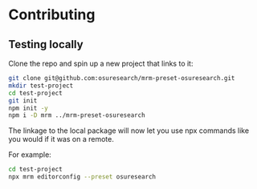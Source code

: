 
# Contributing

## Testing locally

Clone the repo and spin up a new project that links to it:

```bash
git clone git@github.com:osuresearch/mrm-preset-osuresearch.git
mkdir test-project
cd test-project
git init
npm init -y
npm i -D mrm ../mrm-preset-osuresearch
```

The linkage to the local package will now let you use npx commands like you would if it was on a remote.

For example:

```bash
cd test-project
npx mrm editorconfig --preset osuresearch
```


